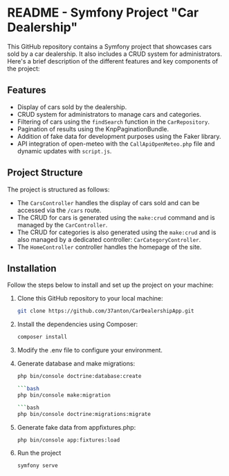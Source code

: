 # README - Symfony Project "Car Dealership"

This GitHub repository contains a Symfony project that showcases cars sold by a car dealership. It also includes a CRUD system for administrators. Here's a brief description of the different features and key components of the project:

## Features

- Display of cars sold by the dealership.
- CRUD system for administrators to manage cars and categories.
- Filtering of cars using the `findSearch` function in the `CarRepository`.
- Pagination of results using the KnpPaginationBundle.
- Addition of fake data for development purposes using the Faker library.
- API integration of open-meteo with the `CallApiOpenMeteo.php` file and dynamic updates with `script.js`.

## Project Structure

The project is structured as follows:

- The `CarsController` handles the display of cars sold and can be accessed via the `/cars` route.
- The CRUD for cars is generated using the `make:crud` command and is managed by the `CarController`.
- The CRUD for categories is also generated using the `make:crud` and is also managed by a dedicated controller: `CarCategoryController`.
- The `HomeController` controller handles the homepage of the site.

## Installation

Follow the steps below to install and set up the project on your machine:

1. Clone this GitHub repository to your local machine:

   ```bash
   git clone https://github.com/37anton/CarDealershipApp.git

2. Install the dependencies using Composer:

   ```bash
   composer install

3. Modify the .env file to configure your environment.

4. Generate database and make migrations:

   ```bash
   php bin/console doctrine:database:create

   ```bash
   php bin/console make:migration

   ```bash
   php bin/console doctrine:migrations:migrate

5. Generate fake data from appfixtures.php:

   ```bash
   php bin/console app:fixtures:load

6. Run the project

   ```bash
   symfony serve

